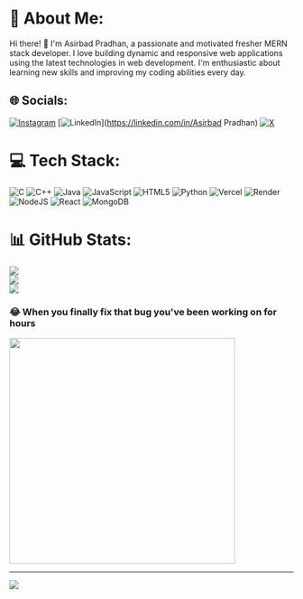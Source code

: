 # 💫 About Me:
Hi there! 👋 I'm Asirbad Pradhan, a passionate and motivated fresher MERN stack developer. I love building dynamic and responsive web applications using the latest technologies in web development. I'm enthusiastic about learning new skills and improving my coding abilities every day.


## 🌐 Socials:
[![Instagram](https://img.shields.io/badge/Instagram-%23E4405F.svg?logo=Instagram&logoColor=white)](https://instagram.com/pradhanasirbad) [![LinkedIn](https://img.shields.io/badge/LinkedIn-%230077B5.svg?logo=linkedin&logoColor=white)](https://linkedin.com/in/Asirbad Pradhan) [![X](https://img.shields.io/badge/X-black.svg?logo=X&logoColor=white)](https://x.com/@pradhan_as5640) 

# 💻 Tech Stack:
![C](https://img.shields.io/badge/c-%2300599C.svg?style=for-the-badge&logo=c&logoColor=white) ![C++](https://img.shields.io/badge/c++-%2300599C.svg?style=for-the-badge&logo=c%2B%2B&logoColor=white) ![Java](https://img.shields.io/badge/java-%23ED8B00.svg?style=for-the-badge&logo=openjdk&logoColor=white) ![JavaScript](https://img.shields.io/badge/javascript-%23323330.svg?style=for-the-badge&logo=javascript&logoColor=%23F7DF1E) ![HTML5](https://img.shields.io/badge/html5-%23E34F26.svg?style=for-the-badge&logo=html5&logoColor=white) ![Python](https://img.shields.io/badge/python-3670A0?style=for-the-badge&logo=python&logoColor=ffdd54) ![Vercel](https://img.shields.io/badge/vercel-%23000000.svg?style=for-the-badge&logo=vercel&logoColor=white) ![Render](https://img.shields.io/badge/Render-%46E3B7.svg?style=for-the-badge&logo=render&logoColor=white) ![NodeJS](https://img.shields.io/badge/node.js-6DA55F?style=for-the-badge&logo=node.js&logoColor=white) ![React](https://img.shields.io/badge/react-%2320232a.svg?style=for-the-badge&logo=react&logoColor=%2361DAFB) ![MongoDB](https://img.shields.io/badge/MongoDB-%234ea94b.svg?style=for-the-badge&logo=mongodb&logoColor=white)
# 📊 GitHub Stats:
![](https://github-readme-stats.vercel.app/api?username=Asirbad2003&theme=dark&hide_border=false&include_all_commits=false&count_private=false)<br/>
![](https://github-readme-streak-stats.herokuapp.com/?user=Asirbad2003&theme=dark&hide_border=false)<br/>
![](https://github-readme-stats.vercel.app/api/top-langs/?username=Asirbad2003&theme=dark&hide_border=false&include_all_commits=false&count_private=false&layout=compact)

### 😂 When you finally fix that bug you've been working on for hours
<img src='https://memer-new.vercel.app/' style="height: 400px;"/>

---
[![](https://visitcount.itsvg.in/api?id=Asirbad2003&icon=0&color=0)](https://visitcount.itsvg.in)

<!-- Proudly created with GPRM ( https://gprm.itsvg.in ) -->
